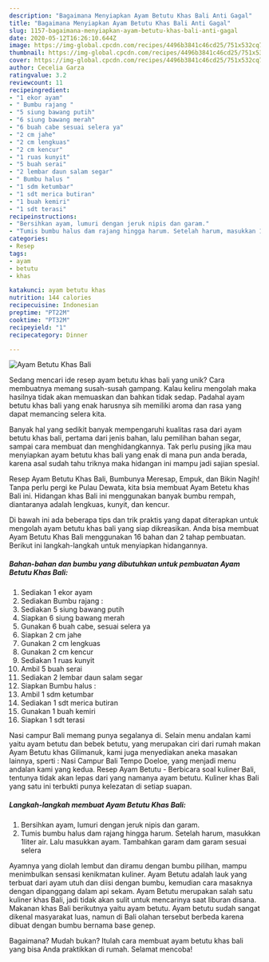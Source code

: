 ```yaml
---
description: "Bagaimana Menyiapkan Ayam Betutu Khas Bali Anti Gagal"
title: "Bagaimana Menyiapkan Ayam Betutu Khas Bali Anti Gagal"
slug: 1157-bagaimana-menyiapkan-ayam-betutu-khas-bali-anti-gagal
date: 2020-05-12T16:26:10.644Z
image: https://img-global.cpcdn.com/recipes/4496b3841c46cd25/751x532cq70/ayam-betutu-khas-bali-foto-resep-utama.jpg
thumbnail: https://img-global.cpcdn.com/recipes/4496b3841c46cd25/751x532cq70/ayam-betutu-khas-bali-foto-resep-utama.jpg
cover: https://img-global.cpcdn.com/recipes/4496b3841c46cd25/751x532cq70/ayam-betutu-khas-bali-foto-resep-utama.jpg
author: Cecelia Garza
ratingvalue: 3.2
reviewcount: 11
recipeingredient:
- "1 ekor ayam"
- " Bumbu rajang "
- "5 siung bawang putih"
- "6 siung bawang merah"
- "6 buah cabe sesuai selera ya"
- "2 cm jahe"
- "2 cm lengkuas"
- "2 cm kencur"
- "1 ruas kunyit"
- "5 buah serai"
- "2 lembar daun salam segar"
- " Bumbu halus "
- "1 sdm ketumbar"
- "1 sdt merica butiran"
- "1 buah kemiri"
- "1 sdt terasi"
recipeinstructions:
- "Bersihkan ayam, lumuri dengan jeruk nipis dan garam."
- "Tumis bumbu halus dam rajang hingga harum. Setelah harum, masukkan 1liter air. Lalu masukkan ayam. Tambahkan garam dam garam sesuai selera"
categories:
- Resep
tags:
- ayam
- betutu
- khas

katakunci: ayam betutu khas 
nutrition: 144 calories
recipecuisine: Indonesian
preptime: "PT22M"
cooktime: "PT32M"
recipeyield: "1"
recipecategory: Dinner

---
```



![Ayam Betutu Khas Bali](https://img-global.cpcdn.com/recipes/4496b3841c46cd25/751x532cq70/ayam-betutu-khas-bali-foto-resep-utama.jpg)

Sedang mencari ide resep ayam betutu khas bali yang unik? Cara membuatnya memang susah-susah gampang. Kalau keliru mengolah maka hasilnya tidak akan memuaskan dan bahkan tidak sedap. Padahal ayam betutu khas bali yang enak harusnya sih memiliki aroma dan rasa yang dapat memancing selera kita.

Banyak hal yang sedikit banyak mempengaruhi kualitas rasa dari ayam betutu khas bali, pertama dari jenis bahan, lalu pemilihan bahan segar, sampai cara membuat dan menghidangkannya. Tak perlu pusing jika mau menyiapkan ayam betutu khas bali yang enak di mana pun anda berada, karena asal sudah tahu triknya maka hidangan ini mampu jadi sajian spesial.

Resep Ayam Betutu Khas Bali, Bumbunya Meresap, Empuk, dan Bikin Nagih! Tanpa perlu pergi ke Pulau Dewata, kita bsia membuat Ayam Betetu khas Bali ini. Hidangan khas Bali ini menggunakan banyak bumbu rempah, diantaranya adalah lengkuas, kunyit, dan kencur.


Di bawah ini ada beberapa tips dan trik praktis yang dapat diterapkan untuk mengolah ayam betutu khas bali yang siap dikreasikan. Anda bisa membuat Ayam Betutu Khas Bali menggunakan 16 bahan dan 2 tahap pembuatan. Berikut ini langkah-langkah untuk menyiapkan hidangannya.

<!--inarticleads1-->

##### Bahan-bahan dan bumbu yang dibutuhkan untuk pembuatan Ayam Betutu Khas Bali:

1. Sediakan 1 ekor ayam
1. Sediakan  Bumbu rajang :
1. Sediakan 5 siung bawang putih
1. Siapkan 6 siung bawang merah
1. Gunakan 6 buah cabe, sesuai selera ya
1. Siapkan 2 cm jahe
1. Gunakan 2 cm lengkuas
1. Gunakan 2 cm kencur
1. Sediakan 1 ruas kunyit
1. Ambil 5 buah serai
1. Sediakan 2 lembar daun salam segar
1. Siapkan  Bumbu halus :
1. Ambil 1 sdm ketumbar
1. Sediakan 1 sdt merica butiran
1. Gunakan 1 buah kemiri
1. Siapkan 1 sdt terasi


Nasi campur Bali memang punya segalanya di. Selain menu andalan kami yaitu ayam betutu dan bebek betutu, yang merupakan ciri dari rumah makan Ayam Betutu khas Gilimanuk, kami juga menyediakan aneka masakan lainnya, sperti : Nasi Campur Bali Tempo Doeloe, yang menjadi menu andalan kami yang kedua. Resep Ayam Betutu - Berbicara soal kuliner Bali, tentunya tidak akan lepas dari yang namanya ayam betutu. Kuliner khas Bali yang satu ini terbukti punya kelezatan di setiap suapan. 

<!--inarticleads2-->

##### Langkah-langkah membuat Ayam Betutu Khas Bali:

1. Bersihkan ayam, lumuri dengan jeruk nipis dan garam.
1. Tumis bumbu halus dam rajang hingga harum. Setelah harum, masukkan 1liter air. Lalu masukkan ayam. Tambahkan garam dam garam sesuai selera


Ayamnya yang diolah lembut dan diramu dengan bumbu pilihan, mampu menimbulkan sensasi kenikmatan kuliner. Ayam Betutu adalah lauk yang terbuat dari ayam utuh dan diisi dengan bumbu, kemudian cara masaknya dengan dipanggang dalam api sekam. Ayam Betutu merupakan salah satu kuliner khas Bali, jadi tidak akan sulit untuk mencarinya saat liburan disana. Makanan khas Bali berikutnya yaitu ayam betutu. Ayam betutu sudah sangat dikenal masyarakat luas, namun di Bali olahan tersebut berbeda karena dibuat dengan bumbu bernama base genep. 

Bagaimana? Mudah bukan? Itulah cara membuat ayam betutu khas bali yang bisa Anda praktikkan di rumah. Selamat mencoba!
